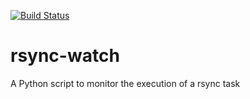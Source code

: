 [![Build Status](https://travis-ci.org/Josef-Friedrich/rsync-watch.svg?branch=master)](https://travis-ci.org/Josef-Friedrich/rsync-watch)

# rsync-watch
A Python script to monitor the execution of a rsync task
